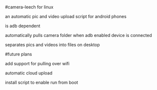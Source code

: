 #camera-leech for linux

an automatic pic and video upload script for android phones 

is adb dependent

automatically pulls camera folder when adb enabled device is connected

separates pics and videos into files on desktop


#future plans

add support for pulling over wifi

automatic cloud upload 

install script to enable run from boot
